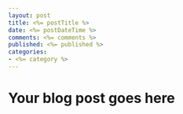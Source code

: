 ```yaml
---
layout: post
title: <%= postTitle %>
date: <%= postDateTime %>
comments: <%= comments %>
published: <%= published %>
categories:
- <%= category %>
---
```


# Your blog post goes here
